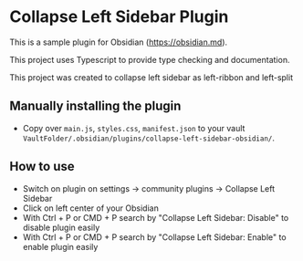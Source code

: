 # Collapse Left Sidebar Plugin

This is a sample plugin for Obsidian (https://obsidian.md).

This project uses Typescript to provide type checking and documentation.

This project was created to collapse left sidebar as left-ribbon and left-split

## Manually installing the plugin

- Copy over `main.js`, `styles.css`, `manifest.json` to your vault `VaultFolder/.obsidian/plugins/collapse-left-sidebar-obsidian/`.

## How to use

- Switch on plugin on settings -> community plugins -> Collapse Left Sidebar
- Click on left center of your Obsidian
- With Ctrl + P or CMD + P search by "Collapse Left Sidebar: Disable" to disable plugin easily
- With Ctrl + P or CMD + P search by "Collapse Left Sidebar: Enable" to enable plugin easily
